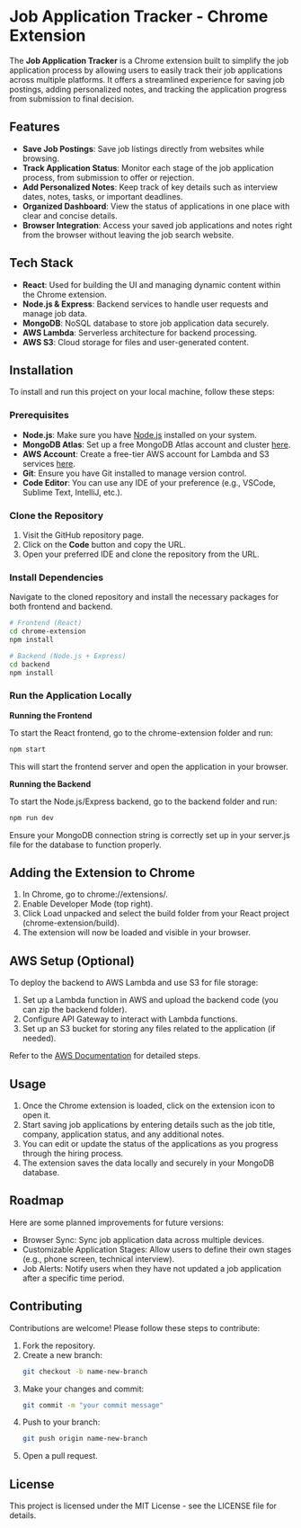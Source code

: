 # **Job Application Tracker - Chrome Extension**

The **Job Application Tracker** is a Chrome extension built to simplify the job application process by allowing users to easily track their job applications across multiple platforms. It offers a streamlined experience for saving job postings, adding personalized notes, and tracking the application progress from submission to final decision.

## **Features**
- **Save Job Postings**: Save job listings directly from websites while browsing.
- **Track Application Status**: Monitor each stage of the job application process, from submission to offer or rejection.
- **Add Personalized Notes**: Keep track of key details such as interview dates, notes, tasks, or important deadlines.
- **Organized Dashboard**: View the status of applications in one place with clear and concise details.
- **Browser Integration**: Access your saved job applications and notes right from the browser without leaving the job search website.

## **Tech Stack**
- **React**: Used for building the UI and managing dynamic content within the Chrome extension.
- **Node.js & Express**: Backend services to handle user requests and manage job data.
- **MongoDB**: NoSQL database to store job application data securely.
- **AWS Lambda**: Serverless architecture for backend processing.
- **AWS S3**: Cloud storage for files and user-generated content.

## **Installation**

To install and run this project on your local machine, follow these steps:

### **Prerequisites**
- **Node.js**: Make sure you have [Node.js](https://nodejs.org/) installed on your system.
- **MongoDB Atlas**: Set up a free MongoDB Atlas account and cluster [here](https://www.mongodb.com/cloud/atlas).
- **AWS Account**: Create a free-tier AWS account for Lambda and S3 services [here](https://aws.amazon.com/free/).
- **Git**: Ensure you have Git installed to manage version control.
- **Code Editor**: You can use any IDE of your preference (e.g., VSCode, Sublime Text, IntelliJ, etc.).

### **Clone the Repository**
1. Visit the GitHub repository page.
2. Click on the **Code** button and copy the URL.
3. Open your preferred IDE and clone the repository from the URL.

### **Install Dependencies**

Navigate to the cloned repository and install the necessary packages for both frontend and backend.

```bash
# Frontend (React)
cd chrome-extension
npm install

# Backend (Node.js + Express)
cd backend
npm install
```

### **Run the Application Locally**

**Running the Frontend**

To start the React frontend, go to the chrome-extension folder and run:

```bash 
npm start
```

This will start the frontend server and open the application in your browser.


**Running the Backend**

To start the Node.js/Express backend, go to the backend folder and run:

```bash
npm run dev
```

Ensure your MongoDB connection string is correctly set up in your server.js file for the database to function properly.

## **Adding the Extension to Chrome**

1.	In Chrome, go to chrome://extensions/.
2.	Enable Developer Mode (top right).
3.	Click Load unpacked and select the build folder from your React project (chrome-extension/build).
4.	The extension will now be loaded and visible in your browser.

## **AWS Setup (Optional)**

To deploy the backend to AWS Lambda and use S3 for file storage:

1.	Set up a Lambda function in AWS and upload the backend code (you can zip the backend folder).
2.	Configure API Gateway to interact with Lambda functions.
3.	Set up an S3 bucket for storing any files related to the application (if needed).

Refer to the [AWS Documentation](https://docs.aws.amazon.com/) for detailed steps.

## **Usage**

1.	Once the Chrome extension is loaded, click on the extension icon to open it.
2.	Start saving job applications by entering details such as the job title, company, application status, and any additional notes.
3.	You can edit or update the status of the applications as you progress through the hiring process.
4.	The extension saves the data locally and securely in your MongoDB database.

## Roadmap

Here are some planned improvements for future versions:

- Browser Sync: Sync job application data across multiple devices.
- Customizable Application Stages: Allow users to define their own stages (e.g., phone screen, technical interview).
- Job Alerts: Notify users when they have not updated a job application after a specific time period.

## Contributing

Contributions are welcome! Please follow these steps to contribute:

1.	Fork the repository.
2.	Create a new branch:
    ```bash
    git checkout -b name-new-branch
    ```
3.	Make your changes and commit:
    ```bash
    git commit -m "your commit message"
    ```
4.	Push to your branch:
    ```bash
    git push origin name-new-branch
    ```
5.	Open a pull request.

## License

This project is licensed under the MIT License - see the LICENSE file for details.
